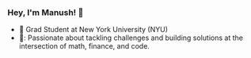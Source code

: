 ### Hey, I'm  Manush! 👋

- :school: Grad Student at New York University (NYU)
- 🚀: Passionate about tackling challenges and building solutions at the intersection of math, finance, and code.

<!--
**shahmanush/shahmanush** is a ✨ _special_ ✨ repository because its `README.md` (this file) appears on your GitHub profile.

Here are some ideas to get you started:

- 🔭 I’m currently working on ...

- 🌱 I’m currently learning ...
- 👯 I’m looking to collaborate on ...
- 🤔 I’m looking for help with ...
- 💬 Ask me about ...
- 📫 How to reach me: ...
- 😄 Pronouns: ...
- ⚡ Fun fact: ...
-->
